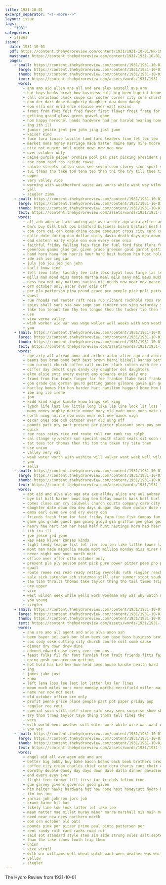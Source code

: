 ```yaml
---
title: 1931-10-01
excerpt_separator: "<!--more-->"
layout: issue
tags:
  - "1931"
categories:
  - issues
issue:
  date: 1931-10-01
  pdf: https://content.thehydroreview.com/content/1931/1931-10-01/HR-1931-10-01.pdf
  masthead: https://content.thehydroreview.com/content/1931/1931-10-01/masthead/HR-1931-10-01.jpg
  pages:
    - small: https://content.thehydroreview.com/content/1931/1931-10-01/small/HR-1931-10-01-01.jpg
      large: https://content.thehydroreview.com/content/1931/1931-10-01/large/HR-1931-10-01-01.jpg
      thumb: https://content.thehydroreview.com/content/1931/1931-10-01/thumbnails/HR-1931-10-01-01.jpg
      text: https://content.thehydroreview.com/assets/words/1931/1931-10-01/HR-1931-10-01-01.txt
      words:
        - ann amo aid allen ane all and are alex austell ave arm
        - but boys books break bow business ball big been baptist beans burkhalter blackwell black
        - call christmas clock coupe car cooler corner city core church clements collier cotton company comin coy chai
        - don der dark done daugherty daughter daw dunn dandy
        - eon ella ear enid ence elouise ever east eakins
        - front from foot felt fred favor first flower frost frate for freshman fore
        - getting grand glass green gravel game
        - hom happy herschel hands hardware had har harold hearing honor hem hal holter hawks her hydro herb herndon
        - ing ith ill
        - junior jessie jent jen john jing just june
        - kaiser kind
        - luce lura louise lucille land lard leaders line let loc lew
        - market mona money marriage made matter maine many mire moore manner murray morning members morgan miller more mention march motte mise
        - nite not nugent nell night news now nee new
        - over october only
        - paine purple pepper promise pool pac past picking president payne poe pent porter people part peppers pleasure peer peck
        - roe room rand ros reside rowse
        - salute streets sutton sous see seven soon storey sion sport second sam south swett school stock she saturday secret stolen schroder
        - tui treas tho take ton tena teo than thi the try till thee times them thet
        - upper
        - very valley vice
        - warning with weatherford waite was works while went way wilma william wagon white west weeks wells will well work
        - yell
        - ziegler zimm
    - small: https://content.thehydroreview.com/content/1931/1931-10-01/small/HR-1931-10-01-02.jpg
      large: https://content.thehydroreview.com/content/1931/1931-10-01/large/HR-1931-10-01-02.jpg
      thumb: https://content.thehydroreview.com/content/1931/1931-10-01/thumbnails/HR-1931-10-01-02.jpg
      text: https://content.thehydroreview.com/assets/words/1931/1931-10-01/HR-1931-10-01-02.txt
      words:
        - all anh aden and aid anding age ave archie ago asia arline america arthur are alley
        - bars buy bill back box bradford business board britain best brothers baptist been but born ber brew bran bring bond
        - con corn cai can come china coupe conquest cross city card car companion code congress colony child church christ call class clang cotton change claunch
        - dalle dole during doo dollar daily davia death days dea down
        - ead eastern early eagle ean eum every erne enix
        - faithful friday falling fais fein for fuel ford face flora fund fun first fare farm few
        - generous games glad gol given grade greeson gold garnet getting gay
        - hand hora hava hon harris hour hard hast hudson hin host hold hye hydro home has herndon hope
        - ide ish ise ing ian
        - july job jou jed jon john
        - karli know kind
        - left leon later laundry lee late less loyal loss large las legion lewis let life
        - mills man mond miss monte martha meal milk many mai mews much mora moura may mark must mont means more mar market marion major
        - ness new not nay nations nation nie needs now near nov nance november
        - orm october only oscar over otis off
        - per pla patterson pina pound peace pro people pick poli patters pie pass picking place pea plage pounds pay pear
        - quest
        - rue rhoads red renter raft rose rub richard rockhold ross rothe real reas rut
        - spies shall sans sia saw sogn sam sincere son sing saturday sot september six sider simpson summer shell sos small sear school sary seems shale sickles shamblin soap supper sees she step sullens see seal service sae
        - take ton tenant tom thy ten tongue thou tho tucker tie then trio them ted the
        - use
        - view verna valley
        - wish worker wie war was wage waller well weeks with won weatherford wien wider will work welfare waiters wier
        - you
    - small: https://content.thehydroreview.com/content/1931/1931-10-01/small/HR-1931-10-01-03.jpg
      large: https://content.thehydroreview.com/content/1931/1931-10-01/large/HR-1931-10-01-03.jpg
      thumb: https://content.thehydroreview.com/content/1931/1931-10-01/thumbnails/HR-1931-10-01-03.jpg
      text: https://content.thehydroreview.com/assets/words/1931/1931-10-01/HR-1931-10-01-03.txt
      words:
        - age arty all alread anna aid arthur attar alter ago and annie alfred are
        - beans buy bran bond beth best brown berni bickell barnes better bradley been beck banner bev bring bulk butter band big back blum black baby bota
        - can curnutt church coffee call custer clark cotton cach cee christine came corn city come class cool
        - differ day demott days dandy dry daughter del daughters
        - elmo elsie entz every everet ems edwards enid ealy ene
        - frand from fin frank finger far fee frankie flake fast franke fell fix friday fey fry fie faso farm fill fear faust for fresh fine
        - gon grade gas german gourd getting games gilmore gavia gin good
        - hartley homes him hon harder hart hamilton haggard home hom henry hydro house hastings her has had high
        - ibe ing ile irene
        - jon
        - kidd kind kagle kimble know kings ket king
        - lynch life last low little long like lie line look lit loss lee lucille lowell
        - many money mighty martin mound mary mis made more much mate marie miss mission mite mae mea mills mile means meal may mott meyer monte mess
        - north ning notice now noon near not new names nigh
        - oscar ones ode och october over old oung off
        - pounds patt pry part present per porter pleasant pers pay pound past pepper pen pal pinto pail price pla
        - quick
        - rae ross rates rice red route roll run rank roy ralph
        - sal stange sylvester son special smith stand seals sit soon store sun sample saturday sack seed school state sat salt sinclair selling sunday sen sunrise soap sunda service see stork save sae
        - tat tees tor thomas then thi tom the taken try tite them
        - use union
        - valley very val
        - weak water worth with washita will walker want week well wilma weatherford wee wells wyatt winter was weeks
        - you
        - zella
    - small: https://content.thehydroreview.com/content/1931/1931-10-01/small/HR-1931-10-01-04.jpg
      large: https://content.thehydroreview.com/content/1931/1931-10-01/large/HR-1931-10-01-04.jpg
      thumb: https://content.thehydroreview.com/content/1931/1931-10-01/thumbnails/HR-1931-10-01-04.jpg
      text: https://content.thehydroreview.com/assets/words/1931/1931-10-01/HR-1931-10-01-04.txt
      words:
        - apt aid and alva alo aga ata axe allday alice are aul aubrey all angel
        - bye bil bill barber bows bag ben belay bowels back bell burl but blaine bradley bow ball bee both bar brother bet boy bring bank bis business boys byam bunting bishop brings bond
        - comes close can cry caldwell church courts company care city cold cream cotton credit cash cutting cable came corn college coca cost caddo cattle
        - daughter date down dea dew days dungan day dove doctor dose due delbert
        - emma earl even eve end ery every eon
        - friends fresh from for fast friday farm fine fisk famous fam first full fish freely farms
        - game gas grade guest gam going gloyd gia griffin gee glad geary german
        - henry hae hart hom her head half hunt hastings horn had heart hone home hold hope hydro homes houston hinton
        - ith ira ill
        - joe jesse jed jone
        - kes keep kluver kansas kinds
        - light leedy league list let lier low len like little lower later lass last lulu letter lam learned law
        - mont man made magnolia maude most million monday miss miner money miser montes more mon mis mail miller must members mccall
        - never night new noon north nest
        - office over offer otto october only
        - present pla ply polson pent pick pure power pitzer pees pho president place per past
        - quail
        - route renee res read ready rettig reynolds ruth ringler reach ralph
        - sale sick saturday sch stutzman still star summer stoot souder son service standard sua she surprise study save see stay six sells state sunday sui subject special second stops stephenson simple sales stores such station
        - tao tian thralls thomas take taylor thing tho tail times triplett trip them the turn texas
        - ury upper
        - vice
        - west wilson week while wells work woodman way was why watch want with working winter will
        - you young
        - ziegler
    - small: https://content.thehydroreview.com/content/1931/1931-10-01/small/HR-1931-10-01-05.jpg
      large: https://content.thehydroreview.com/content/1931/1931-10-01/large/HR-1931-10-01-05.jpg
      thumb: https://content.thehydroreview.com/content/1931/1931-10-01/thumbnails/HR-1931-10-01-05.jpg
      text: https://content.thehydroreview.com/assets/words/1931/1931-10-01/HR-1931-10-01-05.txt
      words:
        - ann are amo all agent and arle alva amon ash
        - been bayer bel bark bor blum bees buy base bass business brother bis
        - cox cody coke cutting city church course cost come cause
        - dinner dry down drew dine
        - edmond edward easy every ever eon ens
        - feast folks fil for font furnish from fruit friends fitts fair
        - going gosh gue greeson getting
        - hot hold has had her how held home house handle health hard
        - ing
        - james jake just
        - know
        - left lena loss lee last lot latter los ler lines
        - mean much miles mors more monday martha merrifield miller mail miss mer members merchant missouri
        - name ner now not nest
        - old october office orm only
        - profit penne price place people part pot paper priday pop
        - regular ree rout
        - special such still self store safe seay sees surprise show shirley screen see soe stange sale strong slemp saturday state
        - try thom trees taylor taye thing thoma tell times the
        - very
        - with world went weather will water work while wire was want well
        - you yee
    - small: https://content.thehydroreview.com/content/1931/1931-10-01/small/HR-1931-10-01-06.jpg
      large: https://content.thehydroreview.com/content/1931/1931-10-01/large/HR-1931-10-01-06.jpg
      thumb: https://content.thehydroreview.com/content/1931/1931-10-01/thumbnails/HR-1931-10-01-06.jpg
      text: https://content.thehydroreview.com/assets/words/1931/1931-10-01/HR-1931-10-01-06.txt
      words:
        - angel aid all ave agen ade and are
        - better big bobby buy bake bacon beans back book brothers breath bar bet bones
        - coffee city cream charles chief cake cora charis cant chair clerk
        - dorothy double dandy day days down dale dalla dinner davidson delay dent
        - end every evey ever
        - flight free former fill first for friends felton fron
        - gue garvey givens governor good given
        - him helter hawks hardware hot how home host honeycutt hydro haley had hens has
        - ito ims ing
        - jarvis joh johnson jors job
        - kraut kaine kil kat
        - likely line low look latter let lake lee
        - mean matter mae millet muray minor murra marshall mis main market may mont more must miss most milton murray mari
        - need near new nees northern north
        - oom orn october old oats
        - pounds pink por pitzer prime peal pinto patterson per
        - rent randy roth rand ranks road rut
        - said sot standard style sten sim side strong soles salt september sugar saturday spray sale spring smith state sali see store stock supply
        - than the take tones tooth trip them
        - union
        - vice virgil
        - with war williams well wheat watch want wees weather was white way woodward will wells worker
        - yellow
        - ziegler
---
```


The Hydro Review from 1931-10-01

<!--more-->

